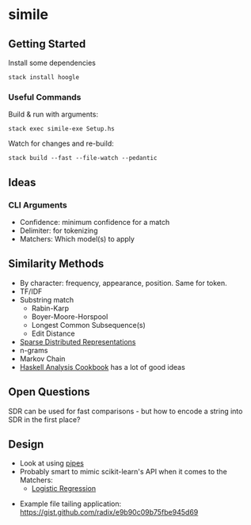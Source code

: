 # simile

## Getting Started
Install some dependencies

    stack install hoogle

### Useful Commands
Build & run with arguments:

    stack exec simile-exe Setup.hs

Watch for changes and re-build:

    stack build --fast --file-watch --pedantic

## Ideas
### CLI Arguments
- Confidence: minimum confidence for a match
- Delimiter: for tokenizing
- Matchers: Which model(s) to apply

## Similarity Methods
- By character: frequency, appearance, position. Same for token.
- TF/IDF
- Substring match
  - Rabin-Karp
  - Boyer-Moore-Horspool
  - Longest Common Subsequence(s)
  - Edit Distance
- [Sparse Distributed Representations](http://www.cortical.io/technology_representations.html)
- n-grams
- Markov Chain
- [Haskell Analysis Cookbook](http://haskelldata.com/) has a lot of good ideas

## Open Questions
SDR can be used for fast comparisons - but how to encode a string into SDR in the first place?

## Design
* Look at using [pipes](https://hackage.haskell.org/package/pipes)
* Probably smart to mimic scikit-learn's API when it comes to the Matchers:
  - [Logistic Regression](http://scikit-learn.org/stable/modules/generated/sklearn.linear_model.LogisticRegression.html)
- Example file tailing application: https://gist.github.com/radix/e9b90c09b75fbe945d69
